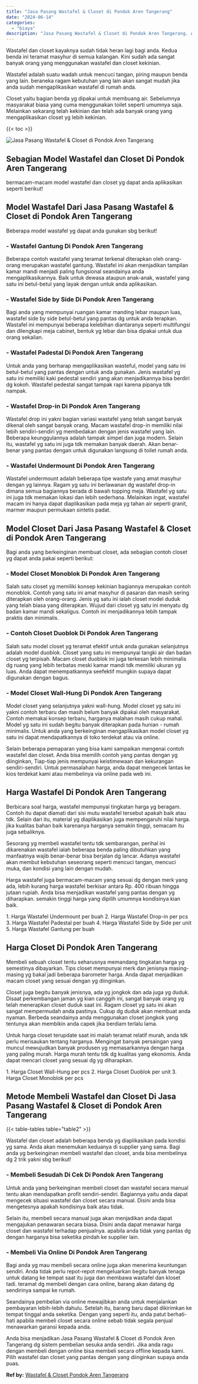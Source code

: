 ```yaml
---
title: "Jasa Pasang Wastafel & Closet di Pondok Aren Tangerang"
date: "2024-06-14"
categories: 
  - "biaya"
description: "Jasa Pasang Wastafel & Closet di Pondok Aren Tangerang. Anda bisa menjadikan Jasa Pasang Wastafel & Closet di Pondok Aren Tangerang dg sistem pembelian sesuk..."
---
```


Wastafel dan closet kayaknya sudah tidak heran lagi bagi anda. Kedua benda ini teramat masyhur di semua kalangan. Kini sudah ada sangat banyak orang yang menggunakan wastafel dan closet kekinian.

Wastafel adalah suatu wadah untuk mencuci tangan, piring maupun benda yang lain. beraneka ragam kebutuhan yang lain akan sangat mudah jika anda sudah mengaplikasikan wastafel di rumah anda.

Closet yaitu bagian benda yg dipakai untuk membuang air. Sebelumnya masyarakat biasa yang cuma menggunakan toilet seperti umumnya saja. Melainkan sekarang telah kekinian dan telah ada banyak orang yang mengaplikasikan closet yg lebih kekinian.

{{< toc >}}

![Jasa Pasang Wastafel & Closet di Pondok Aren Tangerang](/images/wastafel-closet-murah30.png)

## Sebagian Model Wastafel dan Closet Di Pondok Aren Tangerang

bermacam-macam model wastafel dan closet yg dapat anda aplikasikan seperti berikut!

## Model Wastafel Dari Jasa Pasang Wastafel & Closet di Pondok Aren Tangerang

Beberapa model wastafel yg dapat anda gunakan sbg berikut!

### \- Wastafel Gantung Di Pondok Aren Tangerang

Beberapa contoh wastafel yang teramat terkenal diterapkan oleh orang-orang merupakan wastafel gantung. Wastafel ini akan menjadikan tampilan kamar mandi menjadi paling fungsional seandainya anda mengaplikasikannya. Baik untuk dewasa ataupun anak-anak, wastafel yang satu ini betul-betul yang layak dengan untuk anda aplikasikan.

### \- Wastafel Side by Side Di Pondok Aren Tangerang

Bagi anda yang mempunyai ruangan kamar manding lebar maupun luas, wastafel side by side betul-betul yang pantas dg untuk anda terapkan. Wastafel ini mempunyai beberapa kelebihan diantaranya seperti multifungsi dan dilengkapi meja cabinet, bentuk yg lebar dan bisa dipakai untuk dua orang sekalian.

### \- Wastafel Padestal Di Pondok Aren Tangerang

Untuk anda yang berharap mengaplikasikan wasteful, model yang satu ini betul-betul yang pantas dengan untuk anda gunakan. Jenis wastafel yg satu ini memiliki kaki pedestal sendiri yang akan menjadikannya bisa berdiri dg kokoh. Wastafel pedestal sangat tampak rapi karena pipanya tdk nampak.

### \- Wastafel Drop-in Di Pondok Aren Tangerang

Wastafel drop ini yakni bagian variasi wastafel yang telah sangat banyak dikenal oleh sangat banyak orang. Macam wastafel drop-in memiliki nilai lebih sendiri-sendiri yg membedakan dengan jenis wastafel yang lain. Beberapa keunggulannya adalah tampak simpel dan juga modern. Selain itu, wastafel yg satu ini juga tdk memakan banyak daerah. Akan benar-benar yang pantas dengan untuk digunakan langsung di toilet rumah anda.

### \- Wastafel Undermount Di Pondok Aren Tangerang

Wastafel undermount adalah beberapa tipe wastafe yang amat masyhur dengan yg lainnya. Ragam yg satu ini berlawanan dg wastafel drop-in dimana semua bagiannya berada di bawah topping meja. Wastafel yg satu ini juga tdk memakan lokasi dan lebih sederhana. Melainkan ingat, wastafel macam ini hanya dapat diaplikasikan pada meja yg tahan air seperti granit, marmer maupun permukaan sintetis padat.

## Model Closet Dari Jasa Pasang Wastafel & Closet di Pondok Aren Tangerang

Bagi anda yang berkeinginan membuat closet, ada sebagian contoh closet yg dapat anda pakai seperti berikut:

### \- Model Closet Monoblok Di Pondok Aren Tangerang

Salah satu closet yg memiliki konsep kekinian bagiannya merupakan contoh monoblok. Contoh yang satu ini amat masyhur di pasaran dan masih sering diterapkan oleh orang-orang. Jenis yg satu ini ialah closet model duduk yang telah biasa yang diterapkan. Wujud dari closet yg satu ini menyatu dg badan kamar mandi sekaligus. Contoh ini menjadikannya lebih tampak praktis dan minimalis.

### \- Contoh Closet Duoblok Di Pondok Aren Tangerang

Salah satu model closet yg teramat efektif untuk anda gunakan selanjutnya adalah model duoblok. Closet yang satu ini mempunyai tangki air dan badan closet yg terpisah. Macam closet duoblok ini juga terkesan lebih minimalis dg ruang yang lebih terbatas meski kamar mandi tdk memiliki ukuran yg luas. Anda dapat menempatkannya seefektif mungkin supaya dapat digunakan dengan bagus.

### \- Model Closet Wall-Hung Di Pondok Aren Tangerang

Model closet yang selanjutnya yakni wall-hung. Model closet yg satu ini yakni contoh terbaru dan masih belum banyak dipakai oleh masyarakat. Contoh memakai konsep terbaru, harganya malahan masih cukup mahal. Model yg satu ini sudah begitu banyak diterapkan pada hunian - rumah minimalis. Untuk anda yang berkeinginan mengaplikasikan model closet yg satu ini dapat mendapatkannya di toko terdekat atau via online.

Selain beberapa pemaparan yang bisa kami sampaikan mengenai contoh wastafel dan closet. Anda bisa memilih contoh yang pantas dengan yg diinginkan, Tiap-tiap jenis mempunyai keistimewaan dan kekurangan sendiri-sendiri. Untuk permasalahan harga, anda dapat mengecek lantas ke kios terdekat kami atau membelinya via online pada web ini.

## Harga Wastafel Di Pondok Aren Tangerang

Berbicara soal harga, wastafel mempunyai tingkatan harga yg beragam. Contoh itu dapat diamati dari sisi mutu wastafel tersebut apakah baik atau tdk. Selain dari itu, material yg diaplikasikan juga mempengaruhi nilai harga. jika kualitas bahan baik karenanya harganya semakin tinggi, semacam itu juga sebaliknya.

Sesorang yg membeli wastafel tentu tdk sembarangan, perihal ini dikarenakan wastafel ialah beberapa benda paling dibutuhkan yang manfaatnya wajib benar-benar bisa berjalan dg lancar. Adanya wastafel akan membut kebutuhan seseorang seperti mencuci tangan, mencuci muka, dan kondisi yang lain dengan mudah.

Harga wastafel juga bermacam-macam yang sesuai dg dengan merk yang ada, lebih kurang harga wastafel berkisar antara Rp. 400 ribuan hingga jutaan rupiah. Anda bisa menjadikan wastafel yang pantas dengan yg diharapkan. semakin tinggi harga yang dipilih umumnya kondisinya kian baik.

1\. Harga Wastafel Undermount per buah 2. Harga Wastafel Drop-in per pcs 3. Harga Wastafel Padestal per buah 4. Harga Wastafel Side by Side per unit 5. Harga Wastafel Gantung per buah

## Harga Closet Di Pondok Aren Tangerang

Membeli sebuah closet tentu seharusnya memandang tingkatan harga yg semestinya dibayarkan. Tips closet mempunyai merk dan jenisnya masing-masing yg bakal jadi beberapa barometer harga. Anda dapat menjadikan macam closet yang sesuai dengan yg diinginkan.

Closet juga begitu banyak jenisnya, ada yg jongkok dan ada juga yg duduk. Disaat perkembangan jaman yg kian canggih ini, sangat banyak orang yg telah menerapkan closet duduk saat ini. Ragam closet yg satu ini akan sangat mempermudah anda pastinya. Cukup dg duduk akan membuat anda nyaman. Berbeda seandainya anda menggunakan closet jongkok yang tentunya akan membikin anda capek jika berdiam terlalu lama.

Untuk harga closet terupdate saat ini malah teramat relatif murah, anda tdk perlu merisaukan tentang harganya. Mengingat banyak persaingan yang muncul mewujudkan banyak produsen yg memasarkannya dengan harga yang paling murah. Harga murah tentu tdk dg kualitas yang ekonomis. Anda dapat mencari closet yang sesuai dg yg diharapkan.

1\. Harga Closet Wall-Hung per pcs 2. Harga Closet Duoblok per unit 3. Harga Closet Monoblok per pcs

## Metode Membeli Wastafel dan Closet Di Jasa Pasang Wastafel & Closet di Pondok Aren Tangerang

{{< table-tables table="table2" >}}

Wastafel dan closet adalah beberapa benda yg diaplikasikan pada kondisi yg sama. Anda akan menemukan keduanya di supplier yang sama. Bagi anda yg berkeinginan membeli wastafel dan closet, anda bisa membelinya dg 2 trik yakni sbg berikut!

### \- Membeli Sesudah Di Cek Di Pondok Aren Tangerang

Untuk anda yang berkeinginan membeli closet dan wastafel secara manual tentu akan mendapatkan profit sendiri-sendiri. Bagiannya yaitu anda dapat mengecek situasi wastafel dan closet secara manual. Disini anda bisa mengetesnya apakah kondisinya baik atau tidak.

Selain itu, membeli secara manual juga akan menjadikan anda dapat mengajukan penawaran secara biasa. Disini anda dapat menawar harga closet dan wastafel terhadap penjualnya. apabila anda tidak yang pantas dg dengan harganya bisa seketika pindah ke supplier lain.

### \- Membeli Via Online Di Pondok Aren Tangerang

Bagi anda yg mau membeli secara online juga akan menerima keuntungan sendiri. Anda tidak perlu repot-repot mengeluarkan begitu banyak tenaga untuk datang ke tempat saat itu juga dan membawa wastafel dan kloset tadi. teramat dg membeli dengan cara online, barang akan datang dg sendirinya sampai ke rumah.

Seandainya pembelian via online mewajibkan anda untuk menjalankan pembayaran lebih-lebih dahulu. Setelah itu, barang baru dapat dikirimkan ke tempat tinggal anda seketika. Dengan yang seperti itu, anda patut berhati-hati apabila membeli closet secara online sebab tidak segala penjual menawarkan garansi kepada anda.

Anda bisa menjadikan Jasa Pasang Wastafel & Closet di Pondok Aren Tangerang dg sistem pembelian sesuka anda sendiri. Jika anda ragu dengan membeli dengan online bisa membeli secara offline kepada kami. Pilih wastafel dan closet yang pantas dengan yang diinginkan supaya anda puas.

**Ref by:** [Wastafel & Closet Pondok Aren Tangerang](https://id.wikipedia.org/wiki/Wastafel)
